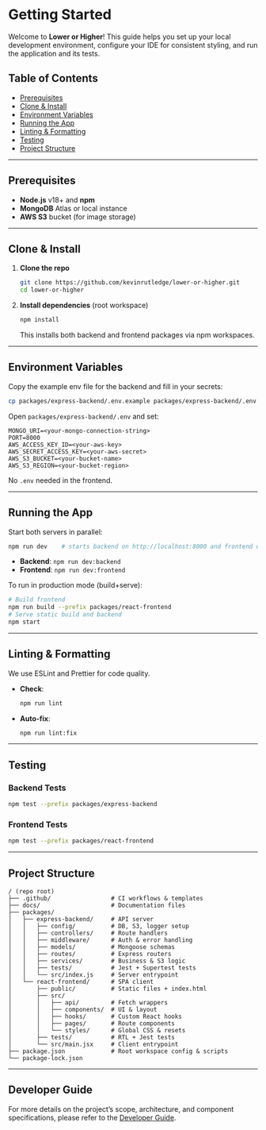 # Getting Started

Welcome to **Lower or Higher**! This guide helps you set up your local development environment, configure your IDE for consistent styling, and run the application and its tests.

## Table of Contents

- [Prerequisites](#prerequisites)
- [Clone & Install](#clone--install)
- [Environment Variables](#environment-variables)
- [Running the App](#running-the-app)
- [Linting & Formatting](#linting--formatting)
- [Testing](#testing)
- [Project Structure](#project-structure)

---

## Prerequisites

- **Node.js** v18+ and **npm**
- **MongoDB** Atlas or local instance
- **AWS S3** bucket (for image storage)

---

## Clone & Install

1. **Clone the repo**
   ```bash
   git clone https://github.com/kevinrutledge/lower-or-higher.git
   cd lower-or-higher
   ```
2. **Install dependencies** (root workspace)
   ```bash
   npm install
   ```
   This installs both backend and frontend packages via npm workspaces.

---

## Environment Variables

Copy the example env file for the backend and fill in your secrets:

```bash
cp packages/express-backend/.env.example packages/express-backend/.env
```

Open `packages/express-backend/.env` and set:

```
MONGO_URI=<your-mongo-connection-string>
PORT=8000
AWS_ACCESS_KEY_ID=<your-aws-key>
AWS_SECRET_ACCESS_KEY=<your-aws-secret>
AWS_S3_BUCKET=<your-bucket-name>
AWS_S3_REGION=<your-bucket-region>
```

No `.env` needed in the frontend.

---

## Running the App

Start both servers in parallel:

```bash
npm run dev    # starts backend on http://localhost:8000 and frontend on http://localhost:5173
```

- **Backend**: `npm run dev:backend`
- **Frontend**: `npm run dev:frontend`

To run in production mode (build+serve):

```bash
# Build frontend
npm run build --prefix packages/react-frontend
# Serve static build and backend
npm start
```

---

## Linting & Formatting

We use ESLint and Prettier for code quality.

- **Check**:
  ```bash
  npm run lint
  ```
- **Auto-fix**:
  ```bash
  npm run lint:fix
  ```

---

## Testing

### Backend Tests

```bash
npm test --prefix packages/express-backend
```

### Frontend Tests

```bash
npm test --prefix packages/react-frontend
```

---

## Project Structure

```
/ (repo root)
├── .github/                 # CI workflows & templates
├── docs/                    # Documentation files
├── packages/
│   ├── express-backend/     # API server
│   │   ├── config/          # DB, S3, logger setup
│   │   ├── controllers/     # Route handlers
│   │   ├── middleware/      # Auth & error handling
│   │   ├── models/          # Mongoose schemas
│   │   ├── routes/          # Express routers
│   │   ├── services/        # Business & S3 logic
│   │   ├── tests/           # Jest + Supertest tests
│   │   └── src/index.js     # Server entrypoint
│   └── react-frontend/      # SPA client
│       ├── public/          # Static files + index.html
│       ├── src/
│       │   ├── api/         # Fetch wrappers
│       │   ├── components/  # UI & layout
│       │   ├── hooks/       # Custom React hooks
│       │   ├── pages/       # Route components
│       │   └── styles/      # Global CSS & resets
│       ├── tests/           # RTL + Jest tests
│       └── src/main.jsx     # Client entrypoint
├── package.json             # Root workspace config & scripts
└── package-lock.json
```

---

## Developer Guide

For more details on the project’s scope, architecture, and component specifications, please refer to the [Developer Guide](developer-guide.md).
